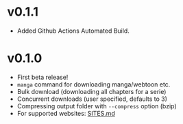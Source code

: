 # v0.1.1

- Added Github Actions Automated Build. 

# v0.1.0

- First beta release!
- `manga` command for downloading manga/webtoon etc.
- Bulk download (downloading all chapters for a serie)
- Concurrent downloads (user specified, defaults to 3)
- Compressing output folder with `--compress` option (bzip)
- For supported websites: [SITES.md](https://github.com/NandeMD/robin/blob/main/SITES.md)